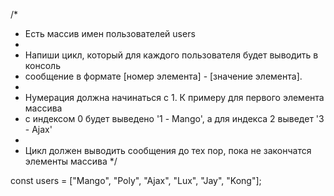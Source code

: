 /*
* Есть массив имен пользователей users
*
* Напиши цикл, который для каждого пользователя будет выводить в консоль
* сообщение в формате [номер элемента] - [значение элемента]. 
* 
* Нумерация должна начинаться с 1. К примеру для первого элемента массива
* с индексом 0 будет выведено '1 - Mango', а для индекса 2 выведет '3 - Ajax'
*
* Цикл должен выводить сообщения до тех пор, пока не закончатся элементы массива
*/

const users = ["Mango", "Poly", "Ajax", "Lux", "Jay", "Kong"];
